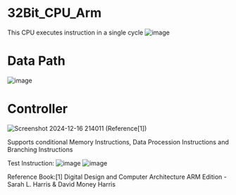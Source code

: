 # 32Bit_CPU_Arm

This CPU executes instruction in a single cycle 
![image](https://github.com/user-attachments/assets/ad9af12b-a7de-4c93-85e1-f4ef6d9bbccb)
# Data Path
![image](https://github.com/user-attachments/assets/0e9a089b-92c6-4732-ad71-c48dde28f543)
# Controller
![Screenshot 2024-12-16 214011](https://github.com/user-attachments/assets/31b3fe5b-c1b4-479f-89cd-07ae0ff1e9d5)
(Reference[1])

Supports conditional Memory Instructions, Data Procession Instructions and Branching Instructions 

Test Instruction:
![image](https://github.com/user-attachments/assets/6945545e-6d08-4a90-b519-48c9e8997935)
![image](https://github.com/user-attachments/assets/ec63af37-e812-4425-b5d3-cfba86c31f3a)



Reference Book:[1] Digital Design and Computer Architecture ARM Edition - Sarah L. Harris & David Money Harris
